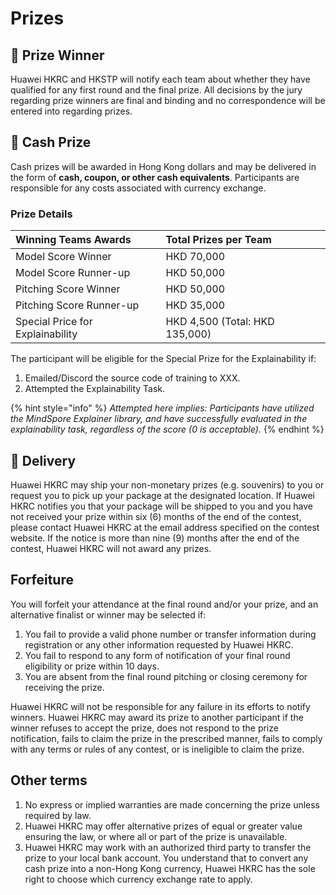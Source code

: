 # Prizes

## 🎊 Prize Winner

Huawei HKRC and HKSTP will notify each team about whether they have qualified for any first round and the final prize. All decisions by the jury regarding prize winners are final and binding and no correspondence will be entered into regarding prizes.

## 💸 Cash Prize

Cash prizes will be awarded in Hong Kong dollars and may be delivered in the form of **cash, coupon, or other cash equivalents**. Participants are responsible for any costs associated with currency exchange.

### Prize Details

| **Winning Teams Awards** | **Total Prizes per Team** |
| :--- | :--- |
| Model Score Winner | HKD 70,000 |
| Model Score Runner-up | HKD 50,000 |
| Pitching Score Winner | HKD 50,000 |
| Pitching Score Runner-up | HKD 35,000 |
| Special Price for Explainability | HKD 4,500 \(Total: HKD 135,000\) |

The participant will be eligible for the Special Prize for the Explainability if:

1. Emailed/Discord the source code of training to XXX.
2. Attempted the Explainability Task.

{% hint style="info" %}
_Attempted here implies: Participants have utilized the MindSpore Explainer library, and have successfully evaluated in the explainability task, regardless of the score \(0 is acceptable\)._
{% endhint %}

## 🛒 Delivery

Huawei HKRC may ship your non-monetary prizes \(e.g. souvenirs\) to you or request you to pick up your package at the designated location. If Huawei HKRC notifies you that your package will be shipped to you and you have not received your prize within six \(6\) months of the end of the contest, please contact Huawei HKRC at the email address specified on the contest website. If the notice is more than nine \(9\) months after the end of the contest, Huawei HKRC will not award any prizes.

## Forfeiture

You will forfeit your attendance at the final round and/or your prize, and an alternative finalist or winner may be selected if:

1. You fail to provide a valid phone number or transfer information during registration or any other information requested by Huawei HKRC.
2. You fail to respond to any form of notification of your final round eligibility or prize within 10 days.
3. You are absent from the final round pitching or closing ceremony for receiving the prize.

Huawei HKRC will not be responsible for any failure in its efforts to notify winners. Huawei HKRC may award its prize to another participant if the winner refuses to accept the prize, does not respond to the prize notification, fails to claim the prize in the prescribed manner, fails to comply with any terms or rules of any contest, or is ineligible to claim the prize.

## Other terms

1. No express or implied warranties are made concerning the prize unless required by law.
2. Huawei HKRC may offer alternative prizes of equal or greater value ensuring the law, or where all or part of the prize is unavailable.
3. Huawei HKRC may work with an authorized third party to transfer the prize to your local bank account. You understand that to convert any cash prize into a non-Hong Kong currency, Huawei HKRC has the sole right to choose which currency exchange rate to apply.

